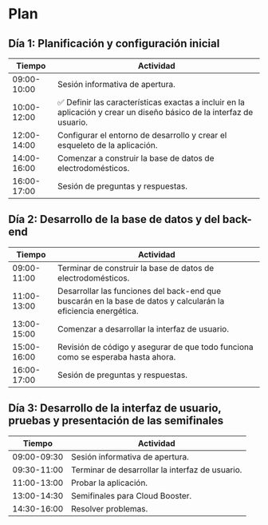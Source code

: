 # Plan
## Día 1: Planificación y configuración inicial

|Tiempo| Actividad |
|----|----------|
|09:00-10:00| Sesión informativa de apertura.|
|10:00-12:00| ✅ Definir las características exactas a incluir en la aplicación y crear un diseño básico de la interfaz de usuario.|
|12:00-14:00| Configurar el entorno de desarrollo y crear el esqueleto de la aplicación.|
|14:00-16:00| Comenzar a construir la base de datos de electrodomésticos.|
|16:00-17:00| Sesión de preguntas y respuestas. |

## Día 2: Desarrollo de la base de datos y del back-end
|Tiempo| Actividad |
|----|----------|
|09:00-11:00| Terminar de construir la base de datos de electrodomésticos.|
|11:00-13:00| Desarrollar las funciones del back-end que buscarán en la base de datos y calcularán la eficiencia energética.|
|13:00-15:00| Comenzar a desarrollar la interfaz de usuario.|
|15:00-16:00| Revisión de código y asegurar de que todo funciona como se esperaba hasta ahora.|
|16:00-17:00| Sesión de preguntas y respuestas. |

## Día 3: Desarrollo de la interfaz de usuario, pruebas y presentación de las semifinales
|Tiempo| Actividad |
|----|----------|
|09:00-09:30| Sesión informativa de apertura.|
|09:30-11:00| Terminar de desarrollar la interfaz de usuario.|
|11:00-13:00| Probar la aplicación.|
|13:00-14:30| Semifinales para Cloud Booster. |
|14:30-16:00| Resolver problemas.|

